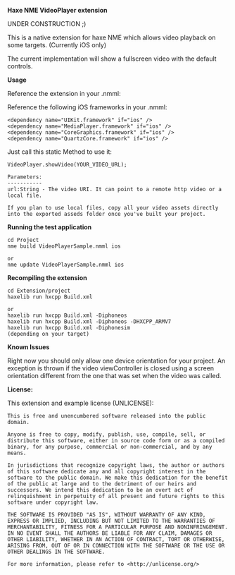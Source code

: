 **Haxe NME VideoPlayer extension**

UNDER CONSTRUCTION ;)

This is a native extension for haxe NME which allows video playback on some targets.
(Currently iOS only)

The current implementation will show a fullscreen video with the default controls.

**Usage**

Reference the extension in your .nmml:
	<include path="path/to/VideoPlayer/Extension" />

Reference the following iOS frameworks in your .nmml:

	<dependency name="UIKit.framework" if="ios" />
	<dependency name="MediaPlayer.framework" if="ios" />
	<dependency name="CoreGraphics.framework" if="ios" />
	<dependency name="QuartzCore.framework" if="ios" />
	
Just call this static Method to use it:
    
	VideoPlayer.showVideo(YOUR_VIDEO_URL);

	Parameters:
	-----------
	url:String - The video URI. It can point to a remote http video or a local file.

	If you plan to use local files, copy all your video assets directly into the exported asseds folder once you've built your project.

**Running the test application**

    cd Project
    nme build VideoPlayerSample.nmml ios
    
    or 
    nme update VideoPlayerSample.nmml ios

**Recompiling the extension**

    cd Extension/project
    haxelib run hxcpp Build.xml
    
    or
	haxelib run hxcpp Build.xml -Diphoneos
	haxelib run hxcpp Build.xml -Diphoneos -DHXCPP_ARMV7
	haxelib run hxcpp Build.xml -Diphonesim
	(depending on your target)


**Known Issues**

Right now you should only allow one device orientation for your project. An exception is thrown if the video viewController is closed using a screen orientation different from the one that was set when the video was called.

**License:**

This extension and example license (UNLICENSE):

	This is free and unencumbered software released into the public domain.
	
	Anyone is free to copy, modify, publish, use, compile, sell, or
	distribute this software, either in source code form or as a compiled
	binary, for any purpose, commercial or non-commercial, and by any
	means.
	
	In jurisdictions that recognize copyright laws, the author or authors
	of this software dedicate any and all copyright interest in the
	software to the public domain. We make this dedication for the benefit
	of the public at large and to the detriment of our heirs and
	successors. We intend this dedication to be an overt act of
	relinquishment in perpetuity of all present and future rights to this
	software under copyright law.
	
	THE SOFTWARE IS PROVIDED "AS IS", WITHOUT WARRANTY OF ANY KIND,
	EXPRESS OR IMPLIED, INCLUDING BUT NOT LIMITED TO THE WARRANTIES OF
	MERCHANTABILITY, FITNESS FOR A PARTICULAR PURPOSE AND NONINFRINGEMENT.
	IN NO EVENT SHALL THE AUTHORS BE LIABLE FOR ANY CLAIM, DAMAGES OR
	OTHER LIABILITY, WHETHER IN AN ACTION OF CONTRACT, TORT OR OTHERWISE,
	ARISING FROM, OUT OF OR IN CONNECTION WITH THE SOFTWARE OR THE USE OR
	OTHER DEALINGS IN THE SOFTWARE.
	
	For more information, please refer to <http://unlicense.org/>